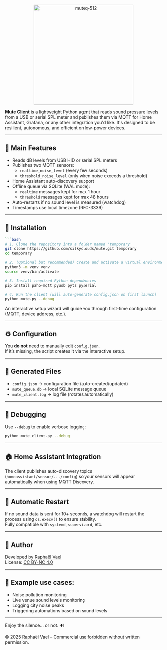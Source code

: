 <p align="center">
  <img src="https://github.com/user-attachments/assets/20b9eacd-a076-455a-a038-78b7ddb6e0b0" alt="muteq-512" width="320" />
</p>

**Mute Client** is a lightweight Python agent that reads sound pressure levels from a USB or serial SPL meter and publishes them via MQTT for Home Assistant, Grafana, or any other integration you'd like. It's designed to be resilient, autonomous, and efficient on low-power devices.

---

## 🚀 Main Features

- Reads dB levels from USB HID or serial SPL meters
- Publishes two MQTT sensors:
  - `realtime_noise_level` (every few seconds)
  - `threshold_noise_level` (only when noise exceeds a threshold)
- Home Assistant auto-discovery support
- Offline queue via SQLite (WAL mode):
  - `realtime` messages kept for max 1 hour
  - `threshold` messages kept for max 48 hours
- Auto-restarts if no sound level is measured (watchdog)
- Timestamps use local timezone (RFC-3339)

---

## 🧰 Installation

```bash
```bash
# 1. Clone the repository into a folder named 'temporary'
git clone https://github.com/silkyclouds/mute.git temporary
cd temporary

# 2. (Optional but recommended) Create and activate a virtual environment
python3 -m venv venv
source venv/bin/activate

# 3. Install required Python dependencies
pip install paho-mqtt pyusb pytz pyserial

# 4. Run the client (will auto-generate config.json on first launch)
python mute.py --debug
```

   An interactive setup wizard will guide you through first-time configuration (MQTT, device address, etc.).

---

## ⚙️ Configuration

You **do not** need to manually edit `config.json`.  
If it’s missing, the script creates it via the interactive setup.

---

## 🧼 Generated Files

- `config.json` → configuration file (auto-created/updated)
- `mute_queue.db` → local SQLite message queue
- `mute_client.log` → log file (rotates automatically)

---

## 🧪 Debugging

Use `--debug` to enable verbose logging:

```bash
python mute_client.py --debug
```

---

## 🏠 Home Assistant Integration

The client publishes auto-discovery topics (`homeassistant/sensor/.../config`) so your sensors will appear automatically when using MQTT Discovery.

---

## 🔁 Automatic Restart

If no sound data is sent for 10+ seconds, a watchdog will restart the process using `os.execv()` to ensure stability.  
Fully compatible with `systemd`, `supervisord`, etc.

---

## 👤 Author

Developed by [Raphaël Vael](https://github.com/silkyclouds)  
License: [CC BY-NC 4.0](https://creativecommons.org/licenses/by-nc/4.0/)

---

## 📡 Example use cases:

- Noise pollution monitoring
- Live venue sound levels monitoring
- Logging city noise peaks
- Triggering automations based on sound levels

---

Enjoy the silence… or not. 🔊 

© 2025 Raphaël Vael – Commercial use forbidden without written permission.

